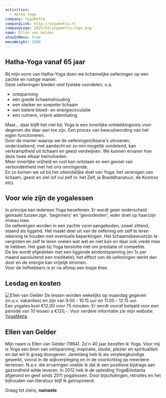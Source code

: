 ```yaml
---
activities:
  - Hatha Yoga
company: YogaMetta
companyLink: http://yogametta.nl
companyLogo: 2025/03/yogametta-logo.png
name: Ellen van Gelder
showInMenu: true
menuWeight: 1900
---
```


## Hatha-Yoga vanaf 65 jaar

Bij mijn vorm van Hatha-Yoga doen we lichamelijke oefeningen op een zachte en rustige manier.\
Deze oefeningen bieden veel fysieke voordelen; o.a.

* ontspanning
* een goede lichaamshouding
* een sterker en soepeler lichaam
* een betere bloed- en energiecirculatie
* een ruimere, vrijere ademhaling

Maar… daar blijft het niet bij: Yoga is een innerlijke ontdekkingsreis voor degenen die daar aan toe zijn. Een proces van bewustwording van het eigen functioneren.\
Door de manier waarop we de oefeningen/Asana's uitvoeren; onderzoekend, met aandacht en zo min mogelijk oordelend, kan verkramptheid uit lichaam en geest verdwijnen. We kunnen ervaren hoe deze twee elkaar beïnvloeden.\
Meer innerlijke vrijheid en rust kan ontstaan en een gevoel van verbondenheid met het ons omringende.\
En zo komen we uit bij het uiteindelijke doel van Yoga: het verenigen van lichaam, geest en ziel (of vul zelf in: het Zelf, je Boeddhanatuur, de Kosmos etc).

## Voor wie zijn de yogalessen

In principe kan iedereen Yoga beoefenen. Er wordt geen onderscheid gemaakt tussen zgn. 'beginners' en 'gevorderden', ieder doet op haar/zijn niveau mee.\
De oefeningen worden in een zachte vorm aangeboden, zowel zittend, staand als liggend. Het maakt deel uit van de oefening om zelf te leren rekening te houden met eventuele beperkingen. Het lichaamsbewustzijn te vergroten en zelf te leren voelen wat wel en niet kan en daar ook vrede mee te hebben. Het gaat bij Yoga tenslotte niet om prestatie of competite.\
De les wordt afgesloten met een liggende eindontspanning (en 1x per maand aansluitend een meditatie); het effect van de oefeningen werkt dan door en de energie kan vrijelijk stromen.\
Voor de liefhebbers is er na afloop een kopje thee.

## Lesdag en kosten

![Ellen van Gelder](https://res.cloudinary.com/piith/image/upload/2025/03/ellen-van-gelder.jpg#dimensions=medium-portrait&align=right) De lessen worden wekelijks op maandag gegeven (m.u.v. vakanties) en zijn van 9.00 - 10.15 uur en 11.00 - 12.15 uur.\
Een yogales kost €12,00 voor 75 minuten. Er wordt vooraf betaald voor een periode van 10 lessen a €120,-. Voor verdere informatie zie mijn website: [YogaMetta](http://yogametta.nl)

## Ellen van Gelder

Mijn naam is Ellen van Gelder (1964). Zo'n 40 jaar beoefen ik Yoga. Voor mij is Yoga een bron van ontspanning, inspiratie, studie, plezier en spiritualiteit en dat wil ik graag doorgeven. Jarenlang heb ik als verpleegkundige gewerkt, vooral in de wijkverpleging en in de voorlichting op meerdere terreinen. N.a.v. die ervaringen voelde ik dat ik een positieve bijdrage aan gezondheid wilde leveren. In 2012 heb ik de opleiding Yoga&Vedanta afgerond en geef sinds 2011 yogalessen. Door bijscholingen, retraites en het bijhouden van literatuur blijf ik geïnspireerd.

Graag tot ziens, **namaste**
